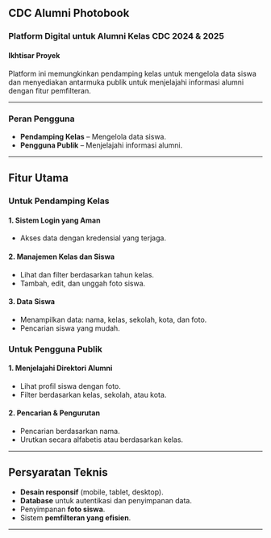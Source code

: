 ## CDC Alumni Photobook  
### Platform Digital untuk Alumni Kelas CDC 2024 & 2025

#### Ikhtisar Proyek
Platform ini memungkinkan pendamping kelas untuk mengelola data siswa dan menyediakan antarmuka publik untuk menjelajahi informasi alumni dengan fitur pemfilteran.

---

### Peran Pengguna
- **Pendamping Kelas** – Mengelola data siswa.
- **Pengguna Publik** – Menjelajahi informasi alumni.

---

## Fitur Utama

### Untuk Pendamping Kelas
#### 1. Sistem Login yang Aman
- Akses data dengan kredensial yang terjaga.

#### 2. Manajemen Kelas dan Siswa
- Lihat dan filter berdasarkan tahun kelas.
- Tambah, edit, dan unggah foto siswa.

#### 3. Data Siswa
- Menampilkan data: nama, kelas, sekolah, kota, dan foto.
- Pencarian siswa yang mudah.

### Untuk Pengguna Publik
#### 1. Menjelajahi Direktori Alumni
- Lihat profil siswa dengan foto.
- Filter berdasarkan kelas, sekolah, atau kota.

#### 2. Pencarian & Pengurutan
- Pencarian berdasarkan nama.
- Urutkan secara alfabetis atau berdasarkan kelas.

---

## Persyaratan Teknis
- **Desain responsif** (mobile, tablet, desktop).
- **Database** untuk autentikasi dan penyimpanan data.
- Penyimpanan **foto siswa**.
- Sistem **pemfilteran yang efisien**.

---
